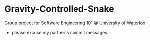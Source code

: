 # Gravity-Controlled-Snake

Group project for Software Engineering 101 @ University of Waterloo
 - please excuse my partner's commit messages...
